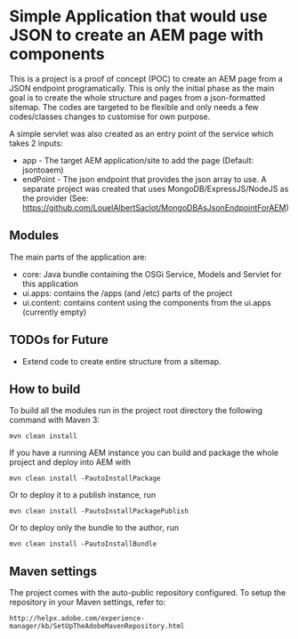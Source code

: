 # Simple Application that would use JSON to create an AEM page with components

This is a project is a proof of concept (POC) to create an AEM page from  a JSON endpoint programatically. This is only the initial phase as the main goal is to create the whole structure and pages from a json-formatted sitemap. The codes are targeted to be flexible and only needs a few codes/classes changes to customise for own purpose.

A simple servlet was also created as an entry point of the service which takes 2 inputs:
* app - The target AEM application/site to add the page (Default: jsontoaem)
* endPoint - The json endpoint that provides the json array to use. A separate project was created that uses MongoDB/ExpressJS/NodeJS as the provider (See: https://github.com/LouelAlbertSaclot/MongoDBAsJsonEndpointForAEM)

## Modules
The main parts of the application are:
* core: Java bundle containing the OSGi Service, Models and Servlet for this application
* ui.apps: contains the /apps (and /etc) parts of the project
* ui.content: contains content using the components from the ui.apps (currently empty)

## TODOs for Future
* Extend code to create entire structure from a sitemap.

## How to build
To build all the modules run in the project root directory the following command with Maven 3:

    mvn clean install

If you have a running AEM instance you can build and package the whole project and deploy into AEM with  

    mvn clean install -PautoInstallPackage
    
Or to deploy it to a publish instance, run

    mvn clean install -PautoInstallPackagePublish
    
Or to deploy only the bundle to the author, run

    mvn clean install -PautoInstallBundle


## Maven settings

The project comes with the auto-public repository configured. To setup the repository in your Maven settings, refer to:

    http://helpx.adobe.com/experience-manager/kb/SetUpTheAdobeMavenRepository.html
